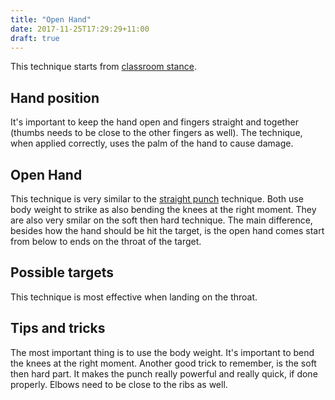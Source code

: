 ```yaml
---
title: "Open Hand"
date: 2017-11-25T17:29:29+11:00
draft: true
---
```


This technique starts from [classroom stance](../../../stances/classroom).

## Hand position

It's important to keep the hand open and fingers straight and together (thumbs needs to be close to the other fingers as well). The technique, when applied correctly, uses the palm of the hand to cause damage.

## Open Hand

This technique is very similar to the [straight punch](../punch) technique. Both use body weight to strike as also bending the knees at the right moment. They are also very smilar on the soft then hard technique. The main difference, besides how the hand should be hit the target, is the open hand comes start from below to ends on the throat of the target.

## Possible targets

This technique is most effective when landing on the throat.

## Tips and tricks

The most important thing is to use the body weight. It's important to bend the knees at the right moment. Another good trick to remember, is the soft then hard part. It makes the punch really powerful and really quick, if done properly. Elbows need to be close to the ribs as well.
